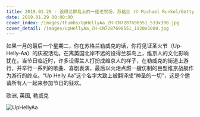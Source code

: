 ```yaml
---
title: 2019.01.29 - 设得兰群岛上的一座老农场，苏格兰 (© Michael Runkel/Getty Images)
date: 2019.01.29 00:00:00
cover_index: /images/thumbs/UpHellyAa_ZH-CN7287698551_533x300.jpg
cover_detail: /images/UpHellyAa_ZH-CN7287698551_1920x1080.jpg
---
```


如果一月的最后一个星期二，你在苏格兰勒威克的话，你将见证圣火节（Up-Helly-Aa）的庆祝活动。在离英国北岸不远的设得兰群岛上，维京人的文化影响犹在。当节日临近时，许多设得兰人打扮成维京人的样子，在勒威克的街道上游行，并举行一系列的歌曲、喜剧表演，最后以火炬点燃一艘仿制的巨型维京战舰作为游行的终点。“Up
Helly Aa”这个名字大致上被翻译成“神圣的一切”，这是个邀请所有人一起来参加节日的狂欢。

欧洲, 英国, 勒威克

![UpHellyAa](/images/UpHellyAa_ZH-CN7287698551_1920x1080.jpg)
